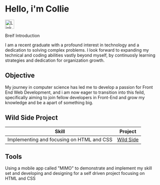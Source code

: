 # Hello, i'm Collie 


<a href="https://linkedin.com"> <img src="https://cdn-icons-png.flaticon.com/512/174/174857.png" alt="LinkedIn" style="width:30px;height:30px;">
</a>


Breif Introduction


I am a recent graduate with a profound interest in technology and a dedication to solving complex problems. I look forward to expanding my technical and coding abilities vastly beyond myself, by continuosly learning strategies and dedication for organization growth. 

## Objective

My journey in computer science has led me to develop a passion for Front End Web Development, and i am now eager to transition into this feild, specifically aiming to join fellow developers in Front-End and grow my knowledge and be a apart of something big.

## Wild Side Project

| Skill                                 | Project
|---------------------------------------|----------------------------------------|
Implementing and focusing on HTML and CSS     | <a href="https://ztsdit.mimo.run/index.html">Wild Side</a>

## Tools 

Using a mobile app called "MIMO" to demonstrate and implement my skill set and developing and designing for a self driven project focusing on HTML and CSS 


